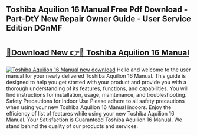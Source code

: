## Toshiba Aquilion 16 Manual Free Pdf Download - Part-DtY New Repair Owner Guide - User Service Edition DGnMF

# <h2><a href="http://bc56406.oget.top/?id=Toshiba+Aquilion+16+Manual">🔗Download New 👉🔴 Toshiba Aquilion 16 Manual</a></h2>

[![Toshiba Aquilion 16 Manual new download](https://i.imgur.com/5g1atiW.png)](http://bc56406.oget.top/?id=Toshiba+Aquilion+16+Manual)
Hello and welcome to the user manual for your newly delivered Toshiba Aquilion 16 Manual. This guide is designed to help you get started with your product and provide you with a thorough understanding of its features, functions, and capabilities. You will find instructions for installation, usage, maintenance, and troubleshooting. Safety Precautions for Indoor Use Please adhere to all safety precautions when using your new Toshiba Aquilion 16 Manual indoors. Enjoy the efficiency of list of features while using your new Toshiba Aquilion 16 Manual. Your Satisfaction is Guaranteed Toshiba Aquilion 16 Manual. We stand behind the quality of our products and services.
